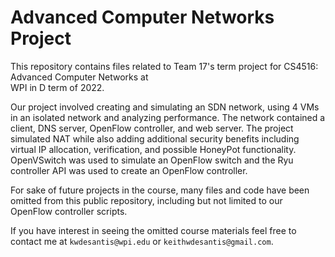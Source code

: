 # Advanced Computer Networks Project

This repository contains files related to Team 17's term project for CS4516: Advanced Computer Networks at\
WPI in D term of 2022.

Our project involved creating and simulating an SDN network, using 4 VMs in an isolated network and analyzing performance. The network contained a client, DNS server, OpenFlow controller, and web server. The project simulated NAT while also adding additional security benefits including virtual IP allocation, verification, and possible HoneyPot functionality. OpenVSwitch was used to simulate an OpenFlow switch and the Ryu controller API was used to create an OpenFlow controller.

For sake of future projects in the course, many files and code have been omitted from this public repository, including but not limited to our OpenFlow controller scripts.

If you have interest in seeing the omitted course materials feel free to contact me at `kwdesantis@wpi.edu` or `keithwdesantis@gmail.com`.

